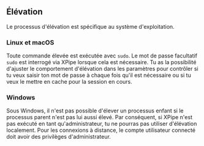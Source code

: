 ## Élévation

Le processus d'élévation est spécifique au système d'exploitation.

### Linux et macOS

Toute commande élevée est exécutée avec `sudo`. Le mot de passe facultatif `sudo` est interrogé via XPipe lorsque cela est nécessaire.
Tu as la possibilité d'ajuster le comportement d'élévation dans les paramètres pour contrôler si tu veux saisir ton mot de passe à chaque fois qu'il est nécessaire ou si tu veux le mettre en cache pour la session en cours.

### Windows

Sous Windows, il n'est pas possible d'élever un processus enfant si le processus parent n'est pas lui aussi élevé.
Par conséquent, si XPipe n'est pas exécuté en tant qu'administrateur, tu ne pourras pas utiliser d'élévation localement.
Pour les connexions à distance, le compte utilisateur connecté doit avoir des privilèges d'administrateur.